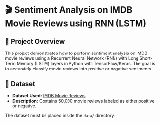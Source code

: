 # 🎬 Sentiment Analysis on IMDB Movie Reviews using RNN (LSTM)

## 🚀 Project Overview

This project demonstrates how to perform sentiment analysis on IMDB movie reviews using a Recurrent Neural Network (RNN) with Long Short-Term Memory (LSTM) layers in Python with TensorFlow/Keras. The goal is to accurately classify movie reviews into positive or negative sentiments.

## 📌 Dataset

- **Dataset Used:** [IMDB Movie Reviews](https://www.kaggle.com/datasets/lakshmi25npathi/imdb-dataset-of-50k-movie-reviews)
- **Description:** Contains 50,000 movie reviews labeled as either positive or negative.

The dataset must be placed inside the `data/` directory:

